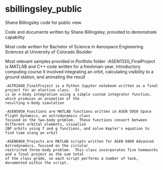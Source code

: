 # sbillingsley_public
Shane Billingsley code for public view

Code and documents written by Shane Billingsley, provided to demonstrate capability

Most code written for Bachelor of Science in Aerospace Engineering Sciences at University of Colorado Boulder

Most relevant samples provided in Portfolio folder
	-ASEN1320_FinalProject is MATLAB and C++ code written for a freshman-year, introductory computing course
	It involved integrating an orbit, calculating visibility to a ground station, and animating the result

	-ASTR2600_FinalProject is a Python Jupyter notebook written as a final project for an elective class.  It
	is an n-body integration using a simple custom integrator function, which produces an animation of the
	resulting n-body simulation

	-ASEN5050_Functions are MATLAB functions written in ASEN 5050 Space Flight Dynamics, an astrodynamics class
	focused on the two-body problem.  These functions convert between different orbital elements, visualize
	2BP orbits using f and g functions, and solve Kepler's equation to find time along an orbit

	-ASEN6060_Projects are MATLAB scripts written for ASEN 6060 Advanced Astrodynamics, focused on the circular
	restricted three-body problem.  This class incorporates five homeworks and a final project as the sum total
	of the class grade, so each script performs a number of task, documented within the script.
